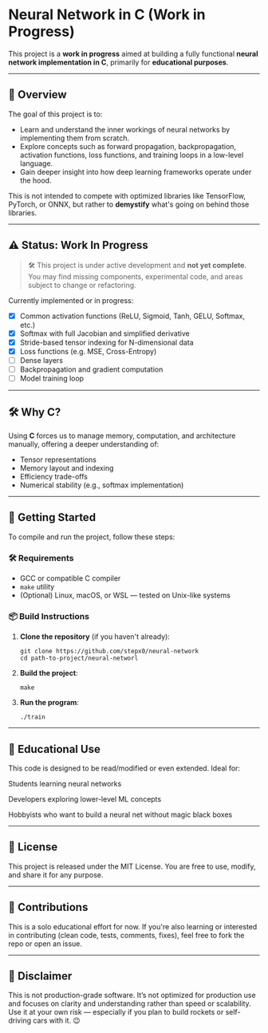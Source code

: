 # Neural Network in C (Work in Progress)

This project is a **work in progress** aimed at building a fully functional **neural network implementation in C**, primarily for **educational purposes**.

---

## 📘 Overview

The goal of this project is to:

- Learn and understand the inner workings of neural networks by implementing them from scratch.
- Explore concepts such as forward propagation, backpropagation, activation functions, loss functions, and training loops in a low-level language.
- Gain deeper insight into how deep learning frameworks operate under the hood.

This is not intended to compete with optimized libraries like TensorFlow, PyTorch, or ONNX, but rather to **demystify** what's going on behind those libraries.

---

## ⚠️ Status: Work In Progress

> 🛠️ This project is under active development and **not yet complete**.  
> You may find missing components, experimental code, and areas subject to change or refactoring.

Currently implemented or in progress:

- [x] Common activation functions (ReLU, Sigmoid, Tanh, GELU, Softmax, etc.)
- [x] Softmax with full Jacobian and simplified derivative
- [x] Stride-based tensor indexing for N-dimensional data
- [x] Loss functions (e.g. MSE, Cross-Entropy)
- [ ] Dense layers
- [ ] Backpropagation and gradient computation
- [ ] Model training loop

---

## 🛠️ Why C?

Using **C** forces us to manage memory, computation, and architecture manually, offering a deeper understanding of:

- Tensor representations
- Memory layout and indexing
- Efficiency trade-offs
- Numerical stability (e.g., softmax implementation)

---

## 🚀 Getting Started

To compile and run the project, follow these steps:

### 🛠 Requirements

- GCC or compatible C compiler
- `make` utility
- (Optional) Linux, macOS, or WSL — tested on Unix-like systems

### 📦 Build Instructions

1. **Clone the repository** (if you haven't already):

   ```
   git clone https://github.com/stepx0/neural-network
   cd path-to-project/neural-networl
   ```

2. **Build the project**:

   ```
   make
   ```
  
3. **Run the program**:
   ```
   ./train
   ```

---

## 🧪 Educational Use
This code is designed to be read/modified or even extended.
Ideal for:

Students learning neural networks

Developers exploring lower-level ML concepts

Hobbyists who want to build a neural net without magic black boxes

---

## 📄 License
This project is released under the MIT License.
You are free to use, modify, and share it for any purpose.

---

## 🙏 Contributions
This is a solo educational effort for now.
If you're also learning or interested in contributing (clean code, tests, comments, fixes), feel free to fork the repo or open an issue.

---

## 💬 Disclaimer
This is not production-grade software.
It’s not optimized for production use and focuses on clarity and understanding rather than speed or scalability.
Use it at your own risk — especially if you plan to build rockets or self-driving cars with it. 😉
